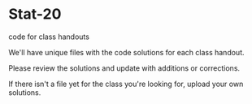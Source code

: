 # Stat-20
code for class handouts

We'll have unique files with the code solutions for each class handout.

Please review the solutions and update with additions or corrections.

If there isn't a file yet for the class you're looking for, upload your own solutions.
